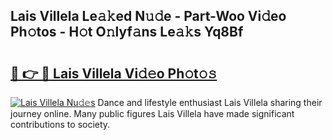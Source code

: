 ## Lais Villela Le𝚊𝚔ed N𝚞𝚍e - Part-Woo Vi𝚍eo Ph𝚘tos - H𝚘t O𝚗lyf𝚊ns Le𝚊𝚔s Yq8Bf

# <h2><a href="http://hf3bz7o.feru.top/?c=Lais+Villela">🔗 👉 🔴 Lais Villela Vi𝚍𝚎o Ph𝚘t𝚘𝚜</a></h2>

[![Lais Villela Nu𝚍𝚎s](https://i.imgur.com/0TWrTi3.gif)](http://hf3bz7o.feru.top/?c=Lais+Villela)
Dance and lifestyle enthusiast Lais Villela sharing their journey online. Many public figures Lais Villela have made significant contributions to society. 
